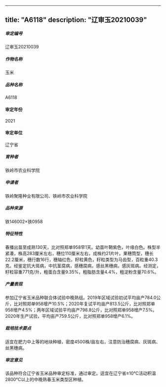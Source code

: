 
---
title: "A6118"
description: "辽审玉20210039"
---
##### 审定编号 
辽审玉20210039

##### 作物名称
玉米

##### 品种名称
A6118

#### 审定年份
2021	

#### 审定单位
辽宁省

##### 育种者
铁岭市农业科学院

##### 申请者
铁岭聚隆种业有限公司、铁岭市农业科学院

##### 品种来源
铁146002×铁0958

##### 特征特性
春播出苗至成熟130天，比对照郑单958早1天。幼苗叶鞘紫色，叶缘白色。株型半紧凑，株高283厘米左右，穗位110厘米左右，成株约21片叶。果穗筒型，穗长22.2厘米，穗行数16行，穗轴红色，籽粒黄色，籽粒类型为马齿型，百粒重40.3克。经鉴定抗大斑病，中抗茎腐病，感穗腐病，感丝黑穗病，感灰斑病。经测定，籽粒容重771克/升，粗蛋白含量9.35%，粗脂肪含量4.4%，粗淀粉含量70.6%。

##### 产量表现
参加辽宁省玉米品种联合体试验中晚熟组。2019年区域试验初试平均亩产784.0公斤，比对照郑单958增产10.5%；2020年复试平均亩产813.5公斤，比对照郑单958增产4.5%；两年区域试验平均亩产798.8公斤，比对照郑单958增产7.5%。2020年生产试验，平均亩产759.5公斤，比对照郑单958增产6.1%。

##### 栽培技术要点
适宜在肥力中上等的地块种植，密度4500株/亩左右，注意防治穗腐病、灰斑病、丝黑穗病。

##### 审定意见
该品种符合辽宁省玉米品种审定标准，通过审定。适宜在辽宁省≥10℃活动积温2800℃以上的中晚熟春玉米类型区种植。



